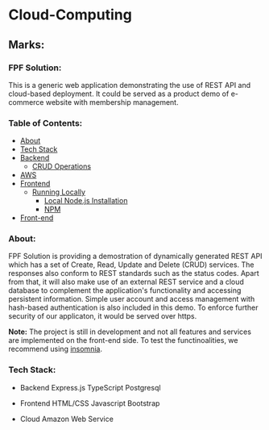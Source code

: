 # Cloud-Computing
## Marks:

### FPF Solution:
This is a generic web application demonstrating the use of REST API and cloud-based deployment. It could be served as a product demo of e-commerce website with membership management.

### Table of Contents:
- [About](#about)
- [Tech Stack](#system-architecture)
- [Backend](#backend)
  - [CRUD Operations](#crud-operations)
- [AWS](#cloud-app)
- [Frontend](#aws)
  - [Running Locally](#running-locally)
    - [Local Node.js Installation](#local-node-installation)
    - [NPM](#npm)
 - [Front-end](#front-end)

### About: 
FPF Solution is providing a demostration of dynamically generated REST API which has a set of Create, Read, Update and Delete (CRUD) services. The responses also conform to REST standards such as the status codes. Apart from that, it will also make use of an external REST service and a cloud database to complement the application's functionality and accessing persistent information. Simple user account and access management with hash-based authentication is also included in this demo. To enforce further security of our applicaton, it would be served over https. 

__Note:__ The project is still in development and not all features and services are implemented on the front-end side. To test the functinoalities, we recommend using [insomnia](insomnia.rest).

### Tech Stack:
- Backend 
Express.js
TypeScript
Postgresql

- Frontend
HTML/CSS
Javascript
Bootstrap

- Cloud
Amazon Web Service

